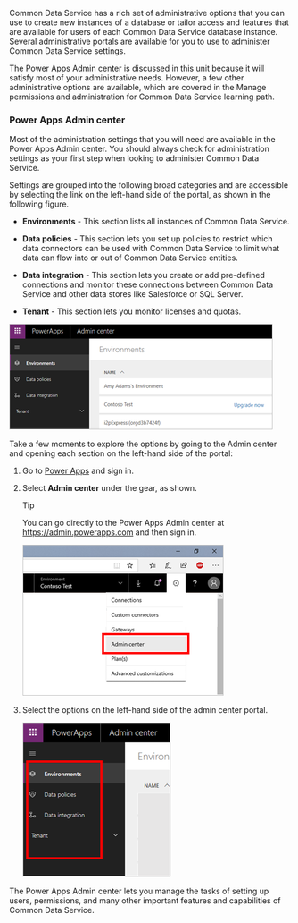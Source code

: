 Common Data Service has a rich set of administrative options that you can use
to create new instances of a database or tailor access and features
that are available for users of each Common Data Service database instance.
Several administrative portals are available for you to use to
administer Common Data Service settings. 

The Power Apps Admin center is discussed in this unit because it will satisfy most of 
your administrative needs. However, a few other administrative options are available, 
which are covered in the Manage permissions and administration for Common Data Service 
learning path. 

### Power Apps Admin center

Most of the administration settings that you will need are available in the
Power Apps Admin center. You should always check for administration
settings as your first step when looking to administer Common Data
Service.

Settings are grouped into the following broad categories and are accessible
by selecting the link on the left-hand side of the portal, as shown
in the following figure.

-   **Environments** - This section lists all instances of Common
    Data Service.

-   **Data policies** - This section lets you set up policies to restrict
    which data connectors can be used with Common Data Service to limit
    what data can flow into or out of Common Data Service entities.

-   **Data integration** - This section lets you create or add pre-defined
    connections and monitor these connections between Common Data
    Service and other data stores like Salesforce or SQL Server.

-   **Tenant** - This section lets you monitor licenses and quotas.

![Environment Listing](../media/list-environments.png)

Take a few moments to explore the options by going to the Admin center
and opening each section on the left-hand side of the portal:

1.  Go to [Power Apps](https://www.powerapps.com) and sign in.

2.  Select **Admin center** under the gear, as shown.

    > [!TIP]
    > You can go directly to the Power Apps Admin center at <https://admin.powerapps.com> and then sign in.

    ![Gear Menu Admin center Selection](../media/admin-center.png)   

3.  Select the options on the left-hand side of the admin center portal.

    ![Admin Menu options in Power Apps](../media/admin-menu-options.png)

The Power Apps Admin center lets you manage the tasks of setting up users, permissions, and many other important features and
capabilities of Common Data Service. 
